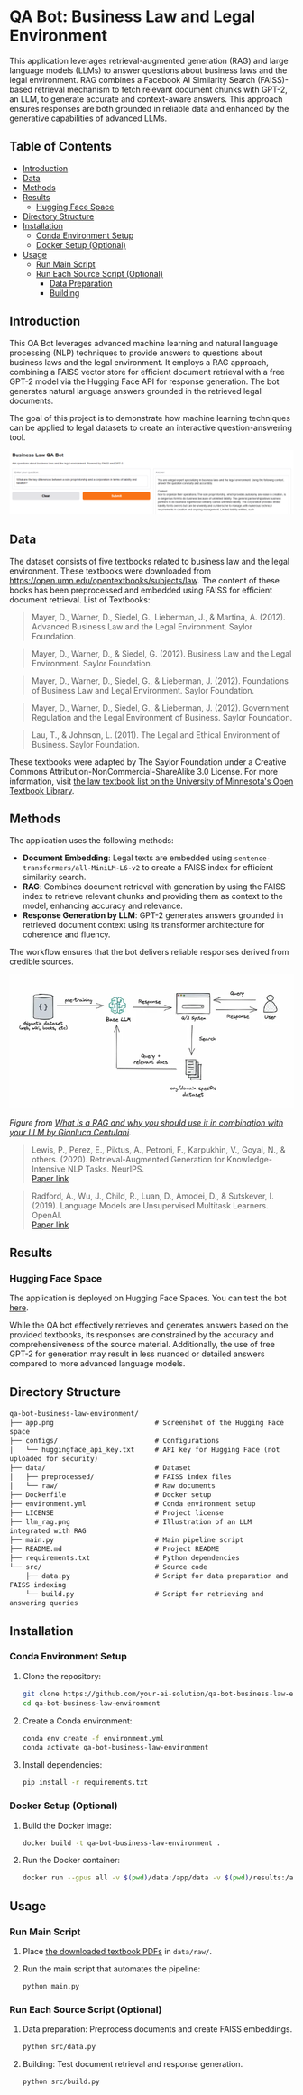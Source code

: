 #  QA Bot: Business Law and Legal Environment

This application leverages retrieval-augmented generation (RAG) and large language models (LLMs) to answer questions about business laws and the legal environment. RAG combines a Facebook AI Similarity Search (FAISS)-based retrieval mechanism to fetch relevant document chunks with GPT-2, an LLM, to generate accurate and context-aware answers. This approach ensures responses are both grounded in reliable data and enhanced by the generative capabilities of advanced LLMs.

## Table of Contents
- [Introduction](#introduction)
- [Data](#data)
- [Methods](#methods)
- [Results](#results)
  - [Hugging Face Space](#hugging-face-space)
- [Directory Structure](#directory-structure)
- [Installation](#installation)
  - [Conda Environment Setup](#conda-environment-setup)
  - [Docker Setup (Optional)](#docker-setup-optional)
- [Usage](#usage)
  - [Run Main Script](#run-main-script)
  - [Run Each Source Script (Optional)](#run-each-source-script-optional)
    - [Data Preparation](#data-preparation)
    - [Building](#building)

## Introduction

This QA Bot leverages advanced machine learning and natural language processing (NLP) techniques to provide answers to questions about business laws and the legal environment. It employs a RAG approach, combining a FAISS vector store for efficient document retrieval with a free GPT-2 model via the Hugging Face API for response generation. The bot generates natural language answers grounded in the retrieved legal documents.

The goal of this project is to demonstrate how machine learning techniques can be applied to legal datasets to create an interactive question-answering tool.

![Application on Hugging Face](app.png)

## Data

The dataset consists of five textbooks related to business law and the legal environment. These textbooks were downloaded from https://open.umn.edu/opentextbooks/subjects/law. The content of these books has been preprocessed and embedded using FAISS for efficient document retrieval.
List of Textbooks:

> Mayer, D., Warner, D., Siedel, G., Lieberman, J., & Martina, A. (2012). Advanced Business Law and the Legal Environment. Saylor Foundation.

> Mayer, D., Warner, D., & Siedel, G. (2012). Business Law and the Legal Environment. Saylor Foundation.

> Mayer, D., Warner, D., Siedel, G., & Lieberman, J. (2012). Foundations of Business Law and Legal Environment. Saylor Foundation.

> Mayer, D., Warner, D., Siedel, G., & Lieberman, J. (2012). Government Regulation and the Legal Environment of Business. Saylor Foundation.

> Lau, T., & Johnson, L. (2011). The Legal and Ethical Environment of Business. Saylor Foundation.

These textbooks were adapted by The Saylor Foundation under a Creative Commons Attribution-NonCommercial-ShareAlike 3.0 License. For more information, visit [the law textbook list on the University of Minnesota's Open Textbook Library](https://open.umn.edu/opentextbooks/subjects/law).

## Methods

The application uses the following methods:
- **Document Embedding**: Legal texts are embedded using `sentence-transformers/all-MiniLM-L6-v2` to create a FAISS index for efficient similarity search.
- **RAG**: Combines document retrieval with generation by using the FAISS index to retrieve relevant chunks and providing them as context to the model, enhancing accuracy and relevance.
- **Response Generation by LLM**: GPT-2 generates answers grounded in retrieved document context using its transformer architecture for coherence and fluency.

The workflow ensures that the bot delivers reliable responses derived from credible sources.

![Illustration of an LLM integrated with RAG](llm_rag.png)

*Figure from [What is a RAG and why you should use it in combination with your LLM by Gianluca Centulani](https://medium.com/@gcentulani/what-is-a-rag-and-why-you-should-use-it-in-combination-with-your-llm-78200d180753).*

> Lewis, P., Perez, E., Piktus, A., Petroni, F., Karpukhin, V., Goyal, N., & others. (2020). Retrieval-Augmented Generation for Knowledge-Intensive NLP Tasks. NeurIPS.  
  [Paper link](https://arxiv.org/abs/2005.11401)

> Radford, A., Wu, J., Child, R., Luan, D., Amodei, D., & Sutskever, I. (2019). Language Models are Unsupervised Multitask Learners. OpenAI.  
  [Paper link](https://cdn.openai.com/better-language-models/language_models_are_unsupervised_multitask_learners.pdf)

## Results

### Hugging Face Space

The application is deployed on Hugging Face Spaces. You can test the bot [here](https://huggingface.co/spaces/your-ai-solution/qa-bot-business-law-environment).

While the QA bot effectively retrieves and generates answers based on the provided textbooks, its responses are constrained by the accuracy and comprehensiveness of the source material. Additionally, the use of free GPT-2 for generation may result in less nuanced or detailed answers compared to more advanced language models.

## Directory Structure

```
qa-bot-business-law-environment/
├── app.png                         # Screenshot of the Hugging Face space
├── configs/                        # Configurations
│   └── huggingface_api_key.txt     # API key for Hugging Face (not uploaded for security)
├── data/                           # Dataset
│   ├── preprocessed/               # FAISS index files
│   └── raw/                        # Raw documents
├── Dockerfile                      # Docker setup
├── environment.yml                 # Conda environment setup
├── LICENSE                         # Project license
├── llm_rag.png                     # Illustration of an LLM integrated with RAG
├── main.py                         # Main pipeline script
├── README.md                       # Project README
├── requirements.txt                # Python dependencies
└── src/                            # Source code
    ├── data.py                     # Script for data preparation and FAISS indexing
    └── build.py                    # Script for retrieving and answering queries
```

## Installation

### Conda Environment Setup

1. Clone the repository:
   ```bash
   git clone https://github.com/your-ai-solution/qa-bot-business-law-environment.git
   cd qa-bot-business-law-environment
   ```

2. Create a Conda environment:
   ```bash
   conda env create -f environment.yml
   conda activate qa-bot-business-law-environment
   ```

3. Install dependencies:
   ```bash
   pip install -r requirements.txt
   ```

### Docker Setup (Optional)

1. Build the Docker image:
   ```bash
   docker build -t qa-bot-business-law-environment .
   ```

2. Run the Docker container:
   ```bash
   docker run --gpus all -v $(pwd)/data:/app/data -v $(pwd)/results:/app/results qa-bot-business-law-environment
   ```

##  Usage

### Run Main Script

1. Place [the downloaded textbook PDFs](https://open.umn.edu/opentextbooks/subjects/law) in `data/raw/`. 

2. Run the main script that automates the pipeline:
   ```bash
   python main.py
   ```

### Run Each Source Script (Optional)

1. Data preparation: Preprocess documents and create FAISS embeddings.
   ```bash
   python src/data.py
   ```

2. Building: Test document retrieval and response generation.
   ```bash
   python src/build.py
   ```